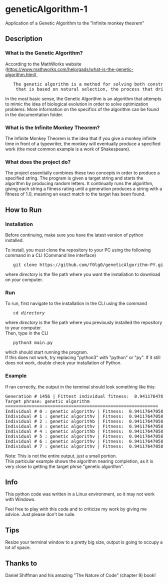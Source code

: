 # geneticAlgorithm-1
Application of a Genetic Algorithm to the "Infinite monkey theorem"

## Description
### What is the Genetic Algorithm?
According to the MathWorks website (https://www.mathworks.com/help/gads/what-is-the-genetic-algorithm.html),
<pre> 	The genetic algorithm is a method for solving both constrained and unconstrained optimization problems
	that is based on natural selection, the process that drives biological evolution.</pre>
In the most basic sense, the Genetic Algorithm is an algorithm that attempts to mimic the idea of biological
evolution in order to solve optimization problems. More information on the specifics of the algorithm can be
found in the documentation folder.

### What is the Infinite Monkey Theorem?
The Infinite Monkey Theorem is the idea that if you give a monkey infinite time in front of a typewriter, the
monkey will eventually produce a specified work (the most common example is a work of Shakespeare).

### What does the project do?
The project essentially combines these two concepts in order to produce a specified string. The program is given
a target string and starts the algorithm by producing random letters. It continually runs the algorithm, giving 
each string a fitness rating until a generation produces a string with a fitness of 1.0, meaning an exact match
to the target has been found.

## How to Run

### Installation
Before continuing, make sure you have the latest version of python installed.

To install, you must clone the repository to your PC using the following command in a CLI (Command line interface)
<pre>	git clone https://github.com/f0lg0/geneticAlgorithm-PY.git <i>directory</i></pre>
where <i>directory</i> is the file path where you want the installation to download on your computer.

### Run
To run, first navigate to the installation in the CLI using the command
<pre>	cd <i>directory</i> </pre>
where <i>directory</i> is the file path where you previously installed the repository to your computer.\
Then, type in the CLI
<pre>	python3 main.py </pre>
which should start running the program.\
If this does not work, try replacing "python3" with "python" or "py".
If it still does not work, double check your installation of Python.

### Example
If ran correctly, the output in the terminal should look something like this:
<pre>
Generation # 1456 | Fittest individual fitness:  0.9411764705882353
Target phrase: genetic algorithm
==========================================================
Individual # 0 : genetic algorithv | Fitness:  0.9411764705882353
Individual # 1 : genetic algorithv | Fitness:  0.9411764705882353
Individual # 2 : genetic algorithb | Fitness:  0.9411764705882353
Individual # 3 : genetic algorithv | Fitness:  0.9411764705882353
Individual # 4 : genetic algorithb | Fitness:  0.9411764705882353
Individual # 5 : genetic algorithv | Fitness:  0.9411764705882353
Individual # 6 : genetic algorithv | Fitness:  0.9411764705882353
Individual # 7 : genetic algorithv | Fitness:  0.9411764705882353
</pre>
Note: This is not the entire output, just a small portion.\
This particular example shows the algorithm nearing completion, as it is very close to getting 
the target phrse "genetic algorithm".

## Info
This python code was written in a Linux environment, so it may not work with Windows.

Feel free to play with this code and to criticize my work by giving me advice. Just please don't be rude.

## Tips
Resize your terminal window to a pretty big size, output is going to occupy a lot of space.

## Thanks to
Daniel Shiffman and his amazing "The Nature of Code" (chapter 9) book!